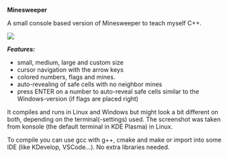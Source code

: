 **Minesweeper**

A small console based version of Minesweeper to teach myself C++.

![](https://github.com/q-g-j/minesweeper/blob/master/images/screenshot.jpg?raw=true)

***Features:***
- small, medium, large and custom size
- cursor navigation with the arrow keys
- colored numbers, flags and mines.
- auto-revealing of safe cells with no neighbor
 mines
- press ENTER on a number to auto-reveal safe cells similar to the Windows-version (if flags are placed right)

It compiles and runs in Linux and Windows but might look a bit different on both, depending on the terminal(-settings) used.
The screenshot was taken from konsole (the default terminal in KDE Plasma) in Linux.

To compile you can use gcc with g++, cmake and make or import into some IDE (like KDevelop, VSCode...).
No extra libraries needed.
